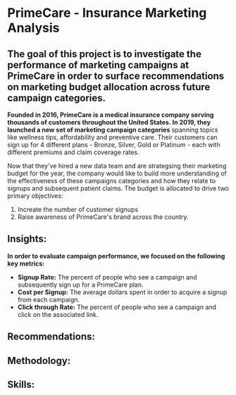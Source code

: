 # PrimeCare - Insurance Marketing Analysis

## The goal of this project is to investigate the performance of marketing campaigns at PrimeCare in order to surface recommendations on marketing budget allocation across future campaign categories.
**Founded in 2016, PrimeCare is a medical insurance company serving thousands of customers throughout the United States. In 2019, they launched a  new set of marketing campaign categories** spanning topics like wellness tips, affordability and preventive care. Their customers can sign up for 4 different plans - Bronze, Silver, Gold or Platinum - each with different premiums and claim coverage rates.

Now that they've hired a new data team and are strategsing their marketing budget for the year, the company would like to build more understanding of the effectiveness of these campaigns categories and how they relate to signups and subsequent patient claims. The budget is allocated to drive two primary objectives:
1. Increate the number of customer signups
2. Raise awareness of PrimeCare's brand across the country.

## Insights:
**In order to evaluate campaign performance, we focused on the following key metrics:**
- **Signup Rate:** The percent of people who see a campaign and subsequently sign up for a PrimeCare plan.
- **Cost per Signup:** The average dollars spent in order to acquire a signup from each campaign.
- **Click through Rate:** The percent of people who see a campaign and click on the associated link.

## Recommendations:

## Methodology:

## Skills:
